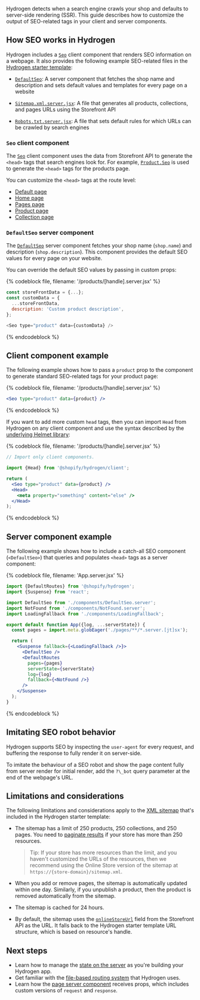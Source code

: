 Hydrogen detects when a search engine crawls your shop and defaults to server-side rendering (SSR). This guide describes how to customize the output of SEO-related tags in your client and server components.

## How SEO works in Hydrogen

Hydrogen includes a [`Seo`](/api/hydrogen/components/primitive/seo) client component that renders SEO information on a webpage. It also provides the following example SEO-related files in the [Hydrogen starter template](/custom-storefronts/hydrogen/getting-started):

- [`DefaultSeo`](https://github.com/Shopify/hydrogen/blob/main/examples/template-hydrogen-default/src/components/DefaultSeo.server.jsx): A server component that fetches the shop name and description and sets default values and templates for every page on a website

- [`Sitemap.xml.server.jsx`](https://github.com/Shopify/hydrogen/blob/main/examples/template-hydrogen-default/src/pages/sitemap.xml.server.jsx): A file that generates all products, collections, and pages URLs using the Storefront API

- [`Robots.txt.server.jsx`](https://github.com/Shopify/hydrogen/blob/main/examples/template-hydrogen-default/src/pages/robots.txt.server.js): A file that sets default rules for which URLs can be crawled by search engines

### `Seo` client component

The [`Seo`](/api/hydrogen/components/primitive/seo) client component uses the data from Storefront API to generate the `<head>` tags that search engines look for. For example, [`Product.Seo`](/api/storefront/2022-01/objects/Product) is used to generate the `<head>` tags for the products page.

You can customize the `<head>` tags at the route level:

- [Default page](https://github.com/Shopify/hydrogen/blob/main/examples/template-hydrogen-default/src/components/DefaultSeo.server.jsx)
- [Home page](https://github.com/Shopify/hydrogen/blob/main/examples/template-hydrogen-default/src/pages/index.server.jsx)
- [Pages page](https://github.com/Shopify/hydrogen/blob/main/examples/template-hydrogen-default/src/pages/pages/[handle].server.jsx)
- [Product page](https://github.com/Shopify/hydrogen/blob/main/examples/template-hydrogen-default/src/pages/products/[handle].server.jsx)
- [Collection page](https://github.com/Shopify/hydrogen/blob/main/examples/template-hydrogen-default/src/pages/collections/[handle].server.jsx)

### `DefaultSeo` server component

The [`DefaultSeo`](https://github.com/Shopify/hydrogen/blob/main/examples/template-hydrogen-default/src/components/DefaultSeo.server.jsx) server component fetches your shop name (`shop.name`) and description (`shop.description`). This component provides the default SEO values for every page on your website.

You can override the default SEO values by passing in custom props:

{% codeblock file, filename: '/products/[handle].server.jsx' %}

```js
const storeFrontData = {...};
const customData = {
  ...storeFrontData,
  description: 'Custom product description',
};

<Seo type="product" data={customData} />
```

{% endcodeblock %}

## Client component example

The following example shows how to pass a `product` prop to the component to generate standard SEO-related tags for your product page:

{% codeblock file, filename: '/products/[handle].server.jsx' %}

```jsx
<Seo type="product" data={product} />
```

{% endcodeblock %}

If you want to add more custom `head` tags, then you can import `Head` from Hydrogen on any client component and use the syntax described by the [underlying Helmet library](https://github.com/nfl/react-helmet):

{% codeblock file, filename: '/products/[handle].server.jsx' %}

```jsx
// Import only client components.

import {Head} from '@shopify/hydrogen/client';

return (
  <Seo type="product" data={product} />
  <Head>
    <meta property="something" content="else" />
  </Head>
);
```

{% endcodeblock %}

## Server component example

The following example shows how to include a catch-all SEO component (`<DefaultSeo>`) that queries and populates `<head>` tags as a server component:

{% codeblock file, filename: 'App.server.jsx' %}

```jsx
import {DefaultRoutes} from '@shopify/hydrogen';
import {Suspense} from 'react';

import DefaultSeo from './components/DefaultSeo.server';
import NotFound from './components/NotFound.server';
import LoadingFallback from './components/LoadingFallback';

export default function App({log, ...serverState}) {
  const pages = import.meta.globEager('./pages/**/*.server.[jt]sx');

  return (
    <Suspense fallback={<LoadingFallback />}>
      <DefaultSeo />
      <DefaultRoutes
        pages={pages}
        serverState={serverState}
        log={log}
        fallback={<NotFound />}
      />
    </Suspense>
  );
}
```

{% endcodeblock %}

## Imitating SEO robot behavior

Hydrogen supports SEO by inspecting the `user-agent` for every request, and buffering the response to fully render it on server-side.

To imitate the behaviour of a SEO robot and show the page content fully from server render for initial render, add the `?\_bot` query parameter at the end of the webpage's URL.

## Limitations and considerations

The following limitations and considerations apply to the [XML sitemap](https://github.com/Shopify/hydrogen/blob/main/examples/template-hydrogen-default/src/pages/sitemap.xml.server.jsx) that's included in the Hydrogen starter template:

- The sitemap has a limit of 250 products, 250 collections, and 250 pages. You need to [paginate results](/api/usage/pagination-graphql) if your store has more than 250 resources.

  > Tip:
  > If your store has more resources than the limit, and you haven't customized the URLs of the resources, then we recommend using the Online Store version of the sitemap at `https://{store-domain}/sitemap.xml`.

- When you add or remove pages, the sitemap is automatically updated within one day. Similarly, if you unpublish a product, then the product is removed automatically from the sitemap.

- The sitemap is cached for 24 hours.

- By default, the sitemap uses the [`onlineStoreUrl`](/api/storefront/2022-01/objects/Product) field from the Storefront API as the URL. It falls back to the Hydrogen starter template URL structure, which is based on resource's handle.

## Next steps

- Learn how to manage the [state on the server](/custom-storefronts/hydrogen/framework/server-state) as you're building your Hydrogen app.
- Get familiar with the [file-based routing system](/custom-storefronts/hydrogen/framework/routes) that Hydrogen uses.
- Learn how the [page server component](/custom-storefronts/hydrogen/framework/pages) receives props, which includes custom versions of `request` and `response`.
